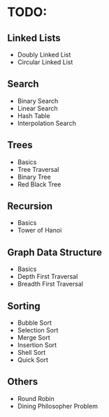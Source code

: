 
# TODO:

## Linked Lists

- Doubly Linked List
- Circular Linked List

## Search

- Binary Search
- Linear Search
- Hash Table
- Interpolation Search

## Trees

- Basics
- Tree Traversal
- Binary Tree
- Red Black Tree

## Recursion

- Basics
- Tower of Hanoi

## Graph Data Structure

- Basics
- Depth First Traversal
- Breadth First Traversal

## Sorting

- Bubble Sort
- Selection Sort
- Merge Sort 
- Insertion Sort
- Shell Sort
- Quick Sort

## Others

- Round Robin
- Dining Philosopher Problem
